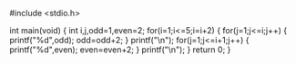 #include <stdio.h>

int main(void) 
{
  int i,j,odd=1,even=2;
    for(i=1;i<=5;i=i+2)
    {
        for(j=1;j<=i;j++)
        {
            printf("%d",odd);
            odd=odd+2;
        } 
        printf("\n");
        for(j=1;j<=i+1;j++)
  	    {
            printf("%d",even);
            even=even+2;
  	    }
        printf("\n");
    }
    return 0;
}
